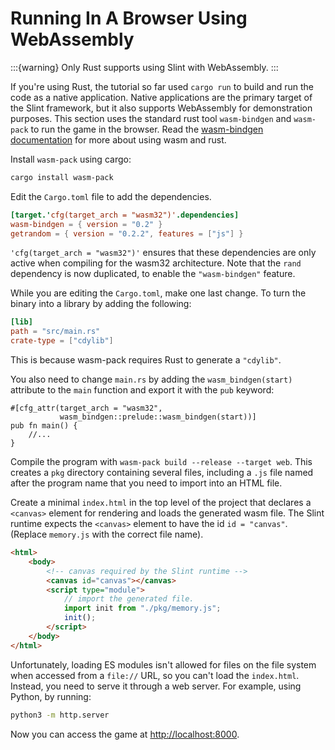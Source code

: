 <!-- Copyright © SixtyFPS GmbH <info@slint.dev> ; SPDX-License-Identifier: MIT -->

# Running In A Browser Using WebAssembly

:::{warning}
Only Rust supports using Slint with WebAssembly.
:::

If you're using Rust, the tutorial so far used `cargo run` to build and run the code as a native application.
Native applications are the primary target of the Slint framework, but it also supports WebAssembly
for demonstration purposes. This section uses the standard rust tool `wasm-bindgen` and
`wasm-pack` to run the game in the browser. Read the [wasm-bindgen documentation](https://rustwasm.github.io/docs/wasm-bindgen/examples/without-a-bundler.html)
for more about using wasm and rust.

Install `wasm-pack` using cargo:

```sh
cargo install wasm-pack
```

Edit the `Cargo.toml` file to add the dependencies.

```toml
[target.'cfg(target_arch = "wasm32")'.dependencies]
wasm-bindgen = { version = "0.2" }
getrandom = { version = "0.2.2", features = ["js"] }
```

`'cfg(target_arch = "wasm32")'` ensures that these dependencies are only active
when compiling for the wasm32 architecture. Note that the `rand` dependency is now duplicated,
to enable the `"wasm-bindgen"` feature.

While you are editing the `Cargo.toml`, make one last change. To turn the binary into
a library by adding the following:

```toml
[lib]
path = "src/main.rs"
crate-type = ["cdylib"]
```

This is because wasm-pack requires Rust to generate a `"cdylib"`.

You also need to change `main.rs` by adding the `wasm_bindgen(start)`
attribute to the `main` function and export it with the `pub` keyword:

```rust,noplayground
#[cfg_attr(target_arch = "wasm32",
           wasm_bindgen::prelude::wasm_bindgen(start))]
pub fn main() {
    //...
}
```

Compile the program with `wasm-pack build --release --target web`. This
creates a `pkg` directory containing several files, including a `.js` file
named after the program name that you need to import into an HTML file.

Create a minimal `index.html` in the top level of the project that declares a `<canvas>` element for rendering and loads the generated wasm
file. The Slint runtime expects the `<canvas>` element to have the id `id = "canvas"`.
(Replace `memory.js` with the correct file name).

```html
<html>
    <body>
        <!-- canvas required by the Slint runtime -->
        <canvas id="canvas"></canvas>
        <script type="module">
            // import the generated file.
            import init from "./pkg/memory.js";
            init();
        </script>
    </body>
</html>
```

Unfortunately, loading ES modules isn't allowed for files on the file system when accessed from a
`file://` URL, so you can't load the `index.html`. Instead, you need to serve it through a web server.
For example, using Python, by running:

```sh
python3 -m http.server
```

Now you can access the game at [http://localhost:8000](http://localhost:8000/).
